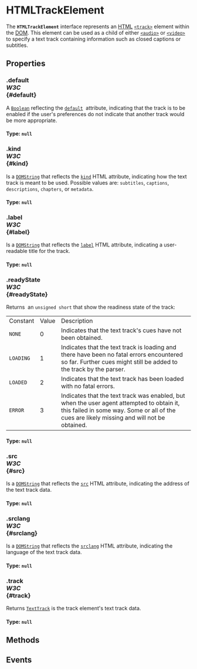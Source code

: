 # HTMLTrackElement

<div class='overview'><span class="seoSummary">The <strong><code>HTMLTrackElement</code></strong> interface represents an <a class="glossaryLink" href="/en-US/docs/Glossary/HTML" title="HTML: HTML (HyperText Markup Language) is a descriptive language that specifies webpage structure.">HTML</a> <a href="/en-US/docs/Web/HTML/Element/track" title="The HTML <track> element is used as a child of the media elements <audio> and <video>. It lets you specify timed text tracks (or time-based data), for example to automatically handle subtitles. The tracks are formatted in WebVTT format (.vtt files) — Web Video Text Tracks or&nbsp;Timed Text Markup Language (TTML)."><code>&lt;track&gt;</code></a> element within the <a class="glossaryLink" href="/en-US/docs/Glossary/DOM" title="DOM: The DOM (Document Object Model) is an API that represents and interacts with any HTML or XML document. The DOM is a document model loaded in the browser and representing the document as a node tree, where each node represents part of the document (e.g. an element, text string, or comment).">DOM</a>. This element can be used as a child of either <a href="/en-US/docs/Web/HTML/Element/audio" title="The HTML <audio> element is used to embed sound content in documents. It may contain one or more audio sources, represented using the src attribute or the <source> element:&nbsp;the browser will choose the most suitable one. It can also be the destination for streamed media, using a MediaStream."><code>&lt;audio&gt;</code></a> or <a href="/en-US/docs/Web/HTML/Element/video" title="The&nbsp;HTML Video element&nbsp;(<video>) embeds a media player which supports video playback into the document.&nbsp;You can use&nbsp;<video>&nbsp;for audio content as well, but the <audio> element may provide a more appropriate user experience."><code>&lt;video&gt;</code></a> to specify a text track containing information such as closed captions or subtitles.</span></div>

## Properties

### .default <div class="specs"><i>W3C</i></div> {#default}

A <a href="/en-US/docs/Web/API/Boolean" title="REDIRECT Boolean [en-US]"><code>Boolean</code></a> reflecting the <code><a href="/en-US/docs/Web/HTML/Element/track#attr-default">default</a></code>&nbsp; attribute,&nbsp;indicating&nbsp;that the track is to be enabled if the user's preferences do not indicate that another track would be more appropriate.

#### **Type**: `null`

### .kind <div class="specs"><i>W3C</i></div> {#kind}

Is a <a href="/en-US/docs/Web/API/DOMString" title="DOMString is a UTF-16 String. As JavaScript already uses such strings, DOMString is mapped directly to a String."><code>DOMString</code></a> that reflects the <code><a href="/en-US/docs/Web/HTML/Element/track#attr-kind">kind</a></code>&nbsp;HTML attribute,&nbsp;indicating&nbsp;how the text track is meant to be used. Possible values are: <code>subtitles</code>, <code>captions</code>, <code>descriptions</code>, <code>chapters</code>, or <code>metadata</code>.

#### **Type**: `null`

### .label <div class="specs"><i>W3C</i></div> {#label}

Is a <a href="/en-US/docs/Web/API/DOMString" title="DOMString is a UTF-16 String. As JavaScript already uses such strings, DOMString is mapped directly to a String."><code>DOMString</code></a> that reflects the&nbsp;<code><a href="/en-US/docs/Web/HTML/Element/track#attr-label">label</a></code>&nbsp;HTML attribute,&nbsp;indicating&nbsp;a user-readable title for the track.

#### **Type**: `null`

### .readyState <div class="specs"><i>W3C</i></div> {#readyState}

Returns&nbsp; an <code>unsigned short</code> that show the readiness state of the track:
 <table class="standard-table">
  <tbody>
   <tr>
    <td class="header">Constant</td>
    <td class="header">Value</td>
    <td class="header">Description</td>
   </tr>
   <tr>
    <td><code>NONE</code></td>
    <td>0</td>
    <td>Indicates that the text track's cues have not been obtained.</td>
   </tr>
   <tr>
    <td><code>LOADING</code></td>
    <td>1</td>
    <td>Indicates that the text track is loading and there have been no fatal errors encountered so far. Further cues might still be added to the track by the parser.</td>
   </tr>
   <tr>
    <td><code>LOADED</code></td>
    <td>2</td>
    <td>Indicates that the text track has been loaded with no fatal errors.</td>
   </tr>
   <tr>
    <td><code>ERROR</code></td>
    <td>3</td>
    <td>Indicates that the text track was enabled, but when the user agent attempted to obtain it, this failed in some way. Some or all of the cues are likely missing and will not be obtained.</td>
   </tr>
  </tbody>
 </table>
 

#### **Type**: `null`

### .src <div class="specs"><i>W3C</i></div> {#src}

Is a <a href="/en-US/docs/Web/API/DOMString" title="DOMString is a UTF-16 String. As JavaScript already uses such strings, DOMString is mapped directly to a String."><code>DOMString</code></a> that reflects the&nbsp;<code><a href="/en-US/docs/Web/HTML/Element/track#attr-src">src</a></code>&nbsp;HTML attribute, indicating the address of the text track data.

#### **Type**: `null`

### .srclang <div class="specs"><i>W3C</i></div> {#srclang}

Is a <a href="/en-US/docs/Web/API/DOMString" title="DOMString is a UTF-16 String. As JavaScript already uses such strings, DOMString is mapped directly to a String."><code>DOMString</code></a> that reflects the&nbsp;<code><a href="/en-US/docs/Web/HTML/Element/track#attr-srclang">srclang</a></code>&nbsp;HTML attribute,&nbsp;indicating the language of the text track data.

#### **Type**: `null`

### .track <div class="specs"><i>W3C</i></div> {#track}

Returns <a href="/en-US/docs/Web/API/TextTrack" title="This interface also inherits properties from EventTarget."><code>TextTrack</code></a> is the track element's text track data.

#### **Type**: `null`

## Methods

## Events
